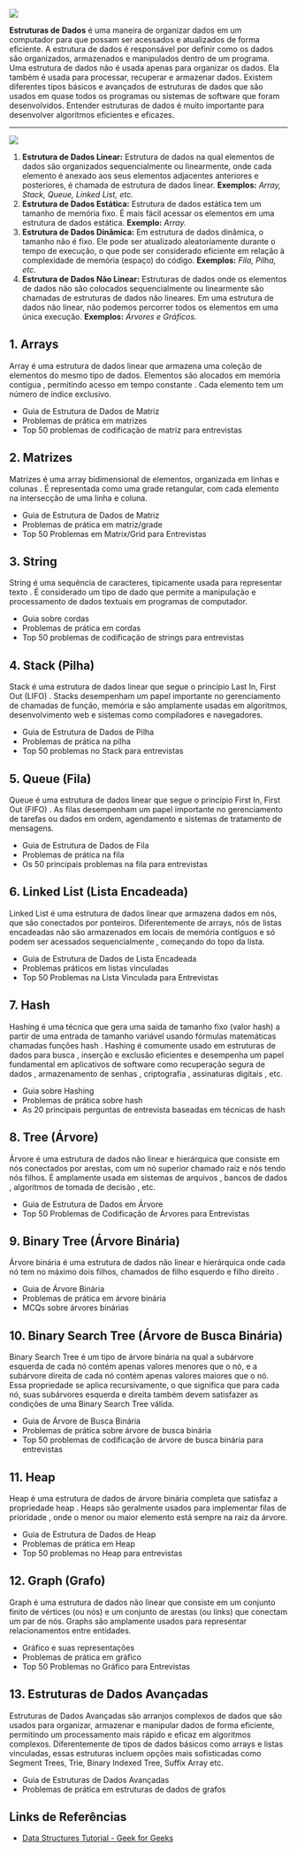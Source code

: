 ![](https://media.geeksforgeeks.org/wp-content/cdn-uploads/20230706095706/intro-data-structure-%E2%80%93-1.png)

**Estruturas de Dados** é uma maneira de organizar dados em um computador para que possam ser acessados ​​e atualizados de forma eficiente. A estrutura de dados é responsável por definir como os dados são organizados, armazenados e manipulados dentro de um programa. Uma estrutura de dados não é usada apenas para organizar os dados. Ela também é usada para processar, recuperar e armazenar dados. Existem diferentes tipos básicos e avançados de estruturas de dados que são usados ​​em quase todos os programas ou sistemas de software que foram desenvolvidos. Entender estruturas de dados é muito importante para desenvolver algoritmos eficientes e eficazes.

---

![](https://media.geeksforgeeks.org/wp-content/uploads/20220520182504/ClassificationofDataStructure-660x347.jpg)

1. **Estrutura de Dados Linear:**  Estrutura de dados na qual elementos de dados são organizados sequencialmente ou linearmente, onde cada elemento é anexado aos seus elementos adjacentes anteriores e posteriores, é chamada de estrutura de dados linear. 
**Exemplos:** _Array, Stack, Queue, Linked List, etc._
2. **Estrutura de Dados Estática:**  Estrutura de dados estática tem um tamanho de memória fixo. É mais fácil acessar os elementos em uma estrutura de dados estática. 
**Exemplo:** _Array._
3. **Estrutura de Dados Dinâmica:**  Em estrutura de dados dinâmica, o tamanho não é fixo. Ele pode ser atualizado aleatoriamente durante o tempo de execução, o que pode ser considerado eficiente em relação à complexidade de memória (espaço) do código. 
**Exemplos:** _Fila, Pilha, etc._
4. **Estrutura de Dados Não Linear:**  Estruturas de dados onde os elementos de dados não são colocados sequencialmente ou linearmente são chamadas de estruturas de dados não lineares. Em uma estrutura de dados não linear, não podemos percorrer todos os elementos em uma única execução. 
**Exemplos:** _Árvores e Gráficos._

## 1. Arrays
Array  é uma estrutura de dados linear que armazena uma coleção de elementos do  mesmo  tipo de dados. Elementos são alocados em  memória contígua , permitindo  acesso em tempo constante . Cada elemento tem um  número de índice  exclusivo.
- Guia de Estrutura de Dados de Matriz
- Problemas de prática em matrizes
- Top 50 problemas de codificação de matriz para entrevistas

## 2. Matrizes
Matrizes é uma array bidimensional de elementos, organizada em  linhas  e  colunas . É representada como uma grade retangular, com cada elemento na intersecção de uma linha e coluna.
- Guia de Estrutura de Dados de Matriz
- Problemas de prática em matriz/grade
- Top 50 Problemas em Matrix/Grid para Entrevistas

## 3. String
String  é uma sequência de caracteres, tipicamente usada para representar  texto . É considerado um tipo de dado que permite a manipulação e processamento de  dados textuais  em programas de computador.
- Guia sobre cordas
- Problemas de prática em cordas
- Top 50 problemas de codificação de strings para entrevistas

## 4. Stack (Pilha)
Stack  é uma estrutura de dados linear que segue o  princípio Last In, First Out (LIFO)  . Stacks desempenham um papel importante no gerenciamento de chamadas de função, memória e são amplamente usadas em algoritmos, desenvolvimento web e sistemas como compiladores e navegadores.
- Guia de Estrutura de Dados de Pilha
- Problemas de prática na pilha
- Top 50 problemas no Stack para entrevistas

## 5. Queue (Fila)
Queue  é uma estrutura de dados linear que segue o  princípio First In, First Out (FIFO)  . As filas desempenham um papel importante no gerenciamento de tarefas ou dados em ordem, agendamento e sistemas de tratamento de mensagens.
- Guia de Estrutura de Dados de Fila
- Problemas de prática na fila
- Os 50 principais problemas na fila para entrevistas

## 6. Linked List (Lista Encadeada)
Linked List  é uma estrutura de dados linear que armazena dados em nós, que são conectados por ponteiros. Diferentemente de arrays, nós de listas encadeadas não são armazenados em locais de memória contíguos e só podem ser  acessados ​​sequencialmente , começando do topo da lista.
- Guia de Estrutura de Dados de Lista Encadeada
- Problemas práticos em listas vinculadas
- Top 50 Problemas na Lista Vinculada para Entrevistas

## 7. Hash
Hashing  é uma técnica que gera uma saída de tamanho fixo (valor hash) a partir de uma entrada de tamanho variável usando fórmulas matemáticas chamadas  funções hash . Hashing é comumente usado em estruturas de dados para  busca ,  inserção  e  exclusão  eficientes e desempenha um papel fundamental em aplicativos de software como  recuperação segura de dados ,  armazenamento de senhas ,  criptografia ,  assinaturas digitais , etc.
- Guia sobre Hashing
- Problemas de prática sobre hash
- As 20 principais perguntas de entrevista baseadas em técnicas de hash

## 8. Tree (Árvore)
Árvore é uma  estrutura de dados não linear e hierárquica  que consiste em nós conectados por arestas, com um nó superior chamado  raiz  e nós tendo nós filhos. É amplamente usada em  sistemas de arquivos ,  bancos de dados ,  algoritmos de tomada de decisão , etc.
- Guia de Estrutura de Dados em Árvore
- Top 50 Problemas de Codificação de Árvores para Entrevistas

## 9. Binary Tree (Árvore Binária)
Árvore binária  é uma  estrutura de dados não linear  e  hierárquica  onde cada nó tem no máximo dois filhos, chamados de  filho esquerdo  e  filho direito .
- Guia de Árvore Binária
- Problemas de prática em árvore binária
- MCQs sobre árvores binárias

## 10. Binary Search Tree (Árvore de Busca Binária)
Binary Search Tree é um tipo de árvore binária na qual a subárvore esquerda de cada nó contém apenas valores menores que o nó, e a subárvore direita de cada nó contém apenas valores maiores que o nó. Essa propriedade se aplica recursivamente, o que significa que para cada nó, suas subárvores esquerda e direita também devem satisfazer as condições de uma Binary Search Tree válida.
- Guia de Árvore de Busca Binária
- Problemas de prática sobre árvore de busca binária
- Top 50 problemas de codificação de árvore de busca binária para entrevistas

## 11. Heap
Heap  é uma  estrutura de dados de árvore binária completa  que satisfaz a  propriedade heap . Heaps são geralmente usados ​​para implementar  filas de prioridade , onde o  menor  ou  maior  elemento está sempre na raiz da árvore.
- Guia de Estrutura de Dados de Heap
- Problemas de prática em Heap
- Top 50 problemas no Heap para entrevistas

## 12. Graph (Grafo)
Graph  é uma estrutura de dados   não linear  que consiste em um conjunto finito de vértices (ou nós) e um conjunto de  arestas (ou links) que conectam um par de nós. Graphs são amplamente usados ​​para representar relacionamentos entre entidades.
- Gráfico e suas representações
- Problemas de prática em gráfico
- Top 50 Problemas no Gráfico para Entrevistas

## 13. Estruturas de Dados Avançadas
Estruturas de Dados Avançadas são arranjos complexos de dados que são usados ​​para organizar, armazenar e manipular dados de forma eficiente, permitindo um processamento mais rápido e eficaz em algoritmos complexos. Diferentemente de tipos de dados básicos como arrays e listas vinculadas, essas estruturas incluem opções mais sofisticadas como Segment Trees, Trie, Binary Indexed Tree, Suffix Array etc.
- Guia de Estruturas de Dados Avançadas
- Problemas de prática em estruturas de dados de grafos

## Links de Referências
- [Data Structures Tutorial - Geek for Geeks](https://www.geeksforgeeks.org/data-structures/)
